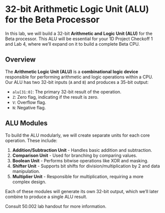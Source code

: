 # 32-bit Arithmetic Logic Unit (ALU) for the Beta Processor

In this lab, we will build a 32-bit **Arithmetic and Logic Unit (ALU)** for the Beta processor. This ALU will be essential for your 1D Project Checkoff 1 and Lab 4, where we’ll expand on it to build a complete Beta CPU.

## Overview

The **Arithmetic Logic Unit (ALU)** is a **combinational logic device** responsible for performing arithmetic and logic operations within a CPU. Our ALU has two 32-bit inputs (`A` and `B`) and produces a 35-bit output:
- `alu[31:0]`: The primary 32-bit result of the operation.
- `Z`: Zero flag, indicating if the result is zero.
- `V`: Overflow flag.
- `N`: Negative flag.

## ALU Modules

To build the ALU modularly, we will create separate units for each core operation. These include:
1. **Addition/Subtraction Unit** - Handles basic addition and subtraction.
2. **Comparison Unit** - Used for branching by comparing values.
3. **Boolean Unit** - Performs bitwise operations like XOR and masking.
4. **Shifter Unit** - Supports bit shifts for division/multiplication by 2 and data manipulation.
5. **Multiplier Unit** - Responsible for multiplication, requiring a more complex design.

Each of these modules will generate its own 32-bit output, which we’ll later combine to produce a single ALU result.

Consult 50.002 lab handout for more information.
